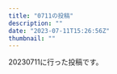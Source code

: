 ```yaml
---
title: "0711の投稿"
description: ""
date: "2023-07-11T15:26:56Z"
thumbnail: ""
---
```

20230711に行った投稿です。
<!--more-->

